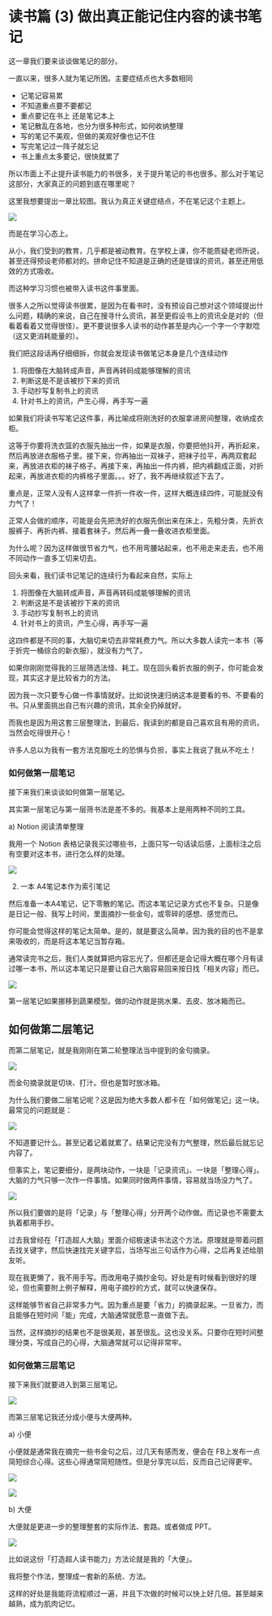 # 读书篇 (3) 做出真正能记住内容的读书笔记

这一章我们要来谈谈做笔记的部分。

一直以来，很多人就为笔记所困。主要症结点也大多数相同

- 记笔记容易累
- 不知道重点要不要都记
- 重点要记在书上 还是笔记本上
- 笔记散乱在各地，也分为很多种形式，如何收纳整理
- 写的笔记不美观，但做的美观好像也记不住
- 写完笔记过一阵子就忘记
- 书上重点太多要记，很快就累了

所以市面上不止提升读书能力的书很多，关于提升笔记的书也很多。那么对于笔记这部分，大家真正的问题到底在哪里呢？

这里我想要提出一章比较图。我认为真正关键症结点，不在笔记这个主题上。

![](images/20211024112738.png)

而是在学习心态上。

从小，我们受到的教育，几乎都是被动教育。在学校上课，你不能质疑老师所说，甚至还得预设老师都对的。拼命记住不知道是正确的还是错误的资讯，甚至还用低效的方式吸收。

而这种学习习惯也被带入读书这件事里面。

很多人之所以觉得读书很累，是因为在看书时，没有预设自己想对这个领域提出什么问题，精确的来说，自己在搜寻什么资讯，甚至更假设书上的资讯全是对的（但看着看着又觉得很怪）。更不要说很多人读书的动作甚至是内心一个字一个字默唸（这又更消耗能量的）。

我们把这段话再仔细细拆，你就会发现读书做笔记本身是几个连续动作

1. 将图像在大脑转成声音，声音再转码成能够理解的资讯
2. 判断这是不是该被抄下来的资讯
3. 手动抄写复制书上的资讯
4. 针对书上的资讯，产生心得，再手写一遍

如果我们将读书写笔记这件事，再比喻成将刚洗好的衣服拿进房间整理，收纳成衣柜。

这等于你要将洗衣篮的衣服先抽出一件，如果是衣服，你要把他抖开，再折起来，然后再放进衣服格子里。接下来，你再抽出一双袜子，把袜子拉平，再两双套起来，再放进衣柜的袜子格子。再接下来，再抽出一件内裤，把内裤翻成正面，对折起来，再放进衣柜的内裤格子里面。。。好了，我不再继续叙述下去了。

重点是，正常人没有人这样拿一件折一件收一件，这样大概连续四件，可能就没有力气了！

正常人会做的顺序，可能是会先把洗好的衣服先倒出来在床上，先粗分类，先折衣服裤子、再折内裤、接着套袜子。然后再一叠一叠收进衣柜里面。

为什么呢？因为这样做很节省力气，也不用弯腰站起来，也不用走来走去，也不用不同动作一直多工切来切去。

回头来看，我们读书记笔记的连续行为看起来自然，实际上

1. 将图像在大脑转成声音，声音再转码成能够理解的资讯
2. 判断这是不是该被抄下来的资讯
3. 手动抄写复制书上的资讯
4. 针对书上的资讯，产生心得，再手写一遍

这四件都是不同的事，大脑切来切去非常耗费力气。所以大多数人读完一本书（等于折完一桶综合的新衣服），就没有力气了。

如果你刚刚觉得我的三层筛选法怪、耗工。现在回头看折衣服的例子，你可能会发现，其实这才是比较省力的方法。

因为我一次只要专心做一件事情就好。比如说快速归纳这本是要看的书、不要看的书。只从里面挑出自己有兴趣的资讯，其余全扔掉就好。

而我也是因为用这套三层整理法，到最后，我读到的都是自己喜欢且有用的资讯，当然会吃得很开心！

许多人总以为我有一套方法克服吃土的恐惧与负担，事实上我说了我从不吃土！

### 如何做第一层笔记

接下来我们来谈谈如何做第一层笔记。

其实第一层笔记与第一层筛书法是差不多的。我基本上是用两种不同的工具。

a) Notion 阅读清单整理

我用一个 Notion 表格记录我买过哪些书，上面只写一句话读后感，上面标注之后有空要对这本书，进行怎么样的处理。

![](images/20211024112759.png)

2) 一本 A4笔记本作为索引笔记

然后准备一本A4笔记，记下零散的笔记。而这本笔记记录方式也不复杂。只是像是日记一般、我写上时间，里面摘抄一些金句，或零碎的感想、感觉而已。

你可能会觉得这样的笔记太简单。是的，就是要这么简单。因为我的目的也不是拿来吸收的，而是将这本笔记当暂存箱。

通常读完书之后，我们人类就算把内容忘光了。但都还是会记得大概在哪个月有读过哪一本书，所以这本笔记只是要让自己大脑容易回来按日找「相关内容」而已。

![](images/20211024112810.png)

第一层笔记如果挪移到蔬果模型。做的动作就是挑水果、去皮、放冰箱而已。

## 如何做第二层笔记

而第二层笔记，就是我刚刚在第二轮整理法当中提到的金句摘录。

![](images/20211024112821.png)

而金句摘录就是切块、打汁。但也是暂时放冰箱。

为什么我们要做二层笔记呢？这是因为绝大多数人都卡在「如何做笔记」这一块。最常见的问题就是：

![](images/20211024112921.png)


不知道要记什么。甚至记着记着就累了。结果记完没有力气整理，然后最后就忘记内容了。

但事实上，笔记要细分，是两块动作，一块是「记录资讯」、一块是「整理心得」。大脑的力气只够一次作一件事情。如果同时做两件事情，容易就当场没力气了。

![](images/20211024112934.png)

所以我们要做的是将「记录」与「整理心得」分开两个动作做。而记录也不需要太执着都用手抄。

过去我曾经在「打造超人大脑」里面介绍极速读书法这个方法。原理就是带着问题去找关键字，然后快速找完关键字后，当场写出三句话作为心得，之后再复述给朋友听。

现在我更懒了，我不用手写。而改用电子摘抄金句。好处是有时候看到很好的理论，但也需要附上例子解释，用电子摘抄的方式，就可以快速保存。

这样能够节省自己非常多力气。因为重点是要「省力」的摘录起来。一旦省力，而且能够在短时间「能」完成，大脑通常就愿意一直做下去。

当然，这样摘抄的结果也不是很美观，甚至很乱。这也没关系。只要你在短时间整理分类，写成自己的心得，大脑通常就可以记得非常牢。

### 如何做第三层笔记

接下来我们就要进入到第三层笔记。

![](images/20211024112947.png)

而第三层笔记我还分成小便与大便两种。

a) 小便

小便就是通常我在摘完一些书金句之后，过几天有感而发，便会在 FB上发布一点简短综合心得。这些心得通常简短随性。但是分享完以后，反而自己记得更牢。

![](images/20211024112957.png)

![](images/20211024113009.png)

b) 大便

大便就是更进一步的整理整套的实际作法、套路。或者做成 PPT。

![](images/20211024113022.png)

比如说这份「打造超人读书能力」方法论就是我的「大便」。

我将整个作法，整理成一套新的系统、方法。

这样的好处是我能将流程顺过一遍，并且下次做的时候可以快上好几倍。甚至越来越熟，成为肌肉记忆。
